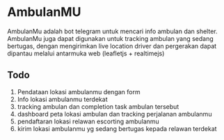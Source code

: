 # AmbulanMU
AmbulanMu adalah bot telegram untuk mencari info ambulan dan shelter.
AmbulanMu juga dapat digunakan untuk tracking ambulan yang sedang bertugas,
dengan mengirimkan live location driver dan pergerakan dapat dipantau 
melalui antarmuka web (leafletjs + realtimejs)

## Todo
1. Pendataan lokasi ambulanmu dengan form
2. Info lokasi ambulanmu terdekat 
3. tracking ambulan dan completion task ambulan tersebut
4. dashboard peta lokasi ambulan dan tracking perjalanan ambulanmu
5. pendaftaran lokasi relawan escorting ambulanmu
6. kirim lokasi ambulanmu yg sedang bertugas kepada relawan terdekat


